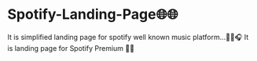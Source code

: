 # Spotify-Landing-Page🌐🌐
It is simplified landing page for spotify well known music platform...🎵🎵🎧
It is landing page for Spotify Premium 💸💸
